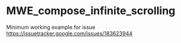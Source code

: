 # MWE_compose_infinite_scrolling

Minimum working example for issue https://issuetracker.google.com/issues/183623944
